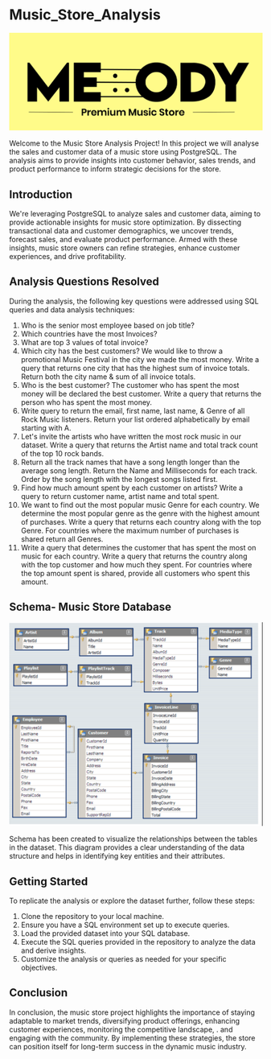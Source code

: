 # Music_Store_Analysis

![](https://github.com/ParulPanwar/Music_Store_Analysis/blob/main/Music%20store%20image.png)

Welcome to the Music Store Analysis Project! In this project we will analyse the sales and customer data of a music store 
using PostgreSQL. The analysis aims to provide insights into customer behavior, sales trends, and product performance to 
inform strategic decisions for the store.

## Introduction

We're leveraging PostgreSQL to analyze sales and customer data, aiming to provide actionable insights for music store optimization.
By dissecting transactional data and customer demographics, we uncover trends, forecast sales, and evaluate product performance. 
Armed with these insights, music store owners can refine strategies, enhance customer experiences, and drive profitability.

## Analysis Questions Resolved

During the analysis, the following key questions were addressed using SQL queries and data analysis techniques:

1. Who is the senior most employee based on job title?
2. Which countries have the most Invoices?
3. What are top 3 values of total invoice?
4. Which city has the best customers? We would like to throw a promotional Music
Festival in the city we made the most money. Write a query that returns one city that
has the highest sum of invoice totals. Return both the city name & sum of all invoice
totals.
5. Who is the best customer? The customer who has spent the most money will be
declared the best customer. Write a query that returns the person who has spent the
most money.
6. Write query to return the email, first name, last name, & Genre of all Rock Music
listeners. Return your list ordered alphabetically by email starting with A.
7. Let's invite the artists who have written the most rock music in our dataset. Write a
query that returns the Artist name and total track count of the top 10 rock bands.
8. Return all the track names that have a song length longer than the average song length.
Return the Name and Milliseconds for each track. Order by the song length with the
longest songs listed first.
9. Find how much amount spent by each customer on artists? Write a query to return
customer name, artist name and total spent.
10. We want to find out the most popular music Genre for each country. We determine the
most popular genre as the genre with the highest amount of purchases. Write a query
that returns each country along with the top Genre. For countries where the maximum
number of purchases is shared return all Genres.
11. Write a query that determines the customer that has spent the most on music for each
country. Write a query that returns the country along with the top customer and how
much they spent. For countries where the top amount spent is shared, provide all
customers who spent this amount.

## Schema- Music Store Database

 ![](https://github.com/ParulPanwar/Music_Store_Analysis/blob/main/Schema%20for%20music%20analysis%20project.png)

Schema has been created to visualize the relationships between
the tables in the dataset. This diagram provides a clear understanding of the data structure and
helps in identifying key entities and their attributes.

## Getting Started

To replicate the analysis or explore the dataset further, follow these steps:
1. Clone the repository to your local machine.
2. Ensure you have a SQL environment set up to execute queries.
3. Load the provided dataset into your SQL database.
4. Execute the SQL queries provided in the repository to analyze the data and derive insights.
5. Customize the analysis or queries as needed for your specific objectives.
   
## Conclusion

In conclusion, the music store project highlights the importance of staying adaptable to market trends, 
diversifying product offerings, enhancing customer experiences, monitoring the competitive landscape, .
and engaging with the community. By implementing these strategies, the store can position itself for long-term 
success in the dynamic music industry.
